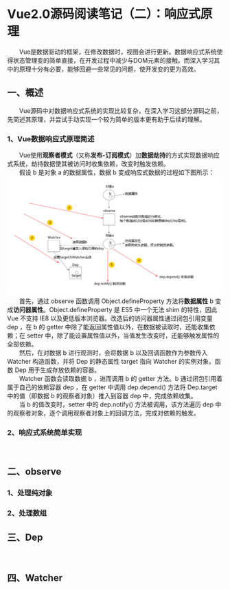 # Vue2.0源码阅读笔记（二）：响应式原理
&emsp;&emsp;Vue是数据驱动的框架，在修改数据时，视图会进行更新。数据响应式系统使得状态管理变的简单直接，在开发过程中减少与DOM元素的接触。而深入学习其中的原理十分有必要，能够回避一些常见的问题，使开发变的更为高效。<br/>
## 一、概述
&emsp;&emsp;Vue源码中对数据响应式系统的实现比较复杂，在深入学习这部分源码之前，先简述其原理，并尝试手动实现一个较为简单的版本更有助于后续的理解。<br/>
### 1、Vue数据响应式原理简述
&emsp;&emsp;Vue使用**观察者模式**（又称**发布-订阅模式**）加**数据劫持**的方式实现数据响应式系统，劫持数据使其被访问时收集依赖，改变时触发依赖。<br/>
&emsp;&emsp;假设 b 是对象 a 的数据属性，数据 b 变成响应式数据的过程如下图所示：<br/>
![响应式原理概述](../image/vue/observe_1.jpg)
&emsp;&emsp;首先，通过 observe 函数调用 Object.defineProperty 方法将**数据属性** b 变成**访问器属性**。Object.defineProperty 是 ES5 中一个无法 shim 的特性，因此Vue 不支持 IE8 以及更低版本浏览器。改造后的访问器属性通过闭包引用变量 dep ，在 b 的 getter 中除了能返回属性值以外，在数据被读取时，还能收集依赖；在 setter 中，除了能设置属性值以外，当值发生改变时，还能够触发属性的全部依赖。<br/>
&emsp;&emsp;然后，在对数据 b 进行观测时，会将数据 b 以及回调函数作为参数传入 Watcher 构造函数，并将 Dep 的静态属性 target 指向 Watcher 的实例对象。函数 Dep 用于生成存放依赖的容器。<br/>
&emsp;&emsp;Watcher 函数会读取数据 b ，进而调用 b 的 getter 方法。b 通过闭包引用着属于自己的依赖容器 dep ，在 getter 中调用 dep.depend() 方法将 Dep.target 中的值（即数据 b 的观察者对象）推入到容器 dep 中，完成依赖收集。<br/>
&emsp;&emsp;当 b 的值改变时，setter 中的 dep.notify() 方法被调用，该方法遍历 dep 中的观察者对象，逐个调用观察者对象上的回调方法，完成对依赖的触发。<br/>
### 2、响应式系统简单实现
&emsp;&emsp;<br/>
## 二、observe
### 1、处理纯对象
### 2、处理数组
## 三、Dep
&emsp;&emsp;<br/>
## 四、Watcher
&emsp;&emsp;<br/>